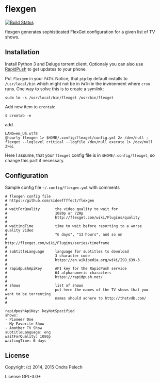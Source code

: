 flexgen
=======
[![Build Status](https://travis-ci.org/sideeffffect/flexgen.svg)](https://travis-ci.org/sideeffffect/flexgen)

flexgen generates sophisticated FlexGet configuration for a given list of TV shows.

Installation
-------------

Install Python 3 and Deluge torrent client. Optionaly you can also use [RapidPush](https://rapidpush.net/) to get updates to your phone.

Put `flexgen` in your `PATH`. Notice, that `pip` by default installs to `/usr/local/bin` which might not be in `PATH` in the invironment where `cron` runs. One way to solve this is to create a symlink:

```
sudo ln -s /usr/local/bin/flexget /usr/bin/flexget
```

Add new item to `crontab`:

```
$ crontab -e
```

add

```
LANG=en_US.utf8
@hourly flexgen 1> $HOME/.config/flexget/config.yml 2> /dev/null ; flexget --loglevel critical --logfile /dev/null execute 1> /dev/null 2>&1
```

Here I assume, that your `flexget` config file is in `$HOME/.config/flexget`, so change this part if necessary.


Configuration
-------------

Sample config file `~/.config/flexgen.yml` with comments

```
# flexgen config file
# https://github.com/sideeffffect/flexgen
#
# waitForQuality       the video quality to wait for
#                      1080p or 720p
#                      http://flexget.com/wiki/Plugins/quality
#
# waitingTime          time to wait before resorting to a worse quality video
#                      "6 days", "13 hours", and so on
#                      http://flexget.com/wiki/Plugins/series/timeframe
#
# subtitleLanguage     language for subtitles to download
#                      3 character code
#                      https://en.wikipedia.org/wiki/ISO_639-3
#
# rapidpushApiKey      API key for the RapidPush service
#                      64 alphanumeric characters
#                      https://rapidpush.net/
#
# shows                list of shows
#                      put here the names of the TV shows that you want to be torrenting
#                      names should adhere to http://thetvdb.com/
#

rapidpushApiKey: keyNotSpecified
shows:
- Pioneer One
- My Favorite Show
- Another TV Show
subtitleLanguage: eng
waitForQuality: 1080p
waitingTime: 6 days
```


License
------------
Copyright (c) 2014, 2015 Ondra Pelech

License GPL-3.0+

